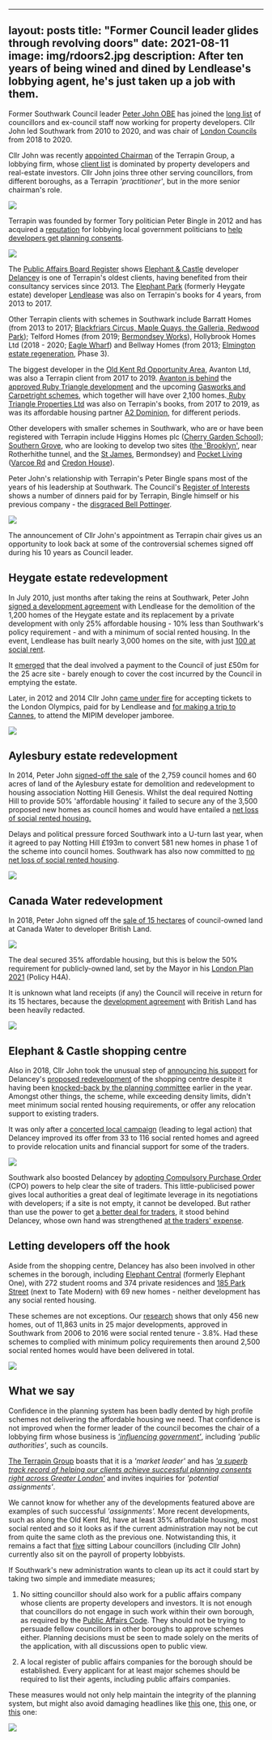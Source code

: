 
---
layout: posts
title: "Former Council leader glides through revolving doors"
date: 2021-08-11
image: img/rdoors2.jpg
description: After ten years of being wined and dined by Lendlease's lobbying agent, he's just taken up a job with them.
---
Former Southwark Council leader [Peter John OBE](https://www.southwarknews.co.uk/news/exclusive-council-leader-steps-down-after-ten-years/) has joined the [long list](https://www.35percent.org/revolving-doors/) of councillors and ex-council staff now working for property developers.  Cllr John led Southwark from 2010 to 2020, and was chair of [London Councils](https://www.londoncouncils.gov.uk/) from 2018 to 2020. 

Cllr John was recently [appointed Chairman](https://www.terrapingroup.co.uk/ourPeople/17) of the Terrapin Group, a lobbying firm, whose [client list](https://www.terrapingroup.co.uk/ourClients) is dominated by property developers and real-estate investors.  Cllr John joins three other serving councillors, from different boroughs, as a Terrapin *'practitioner'*, but in the more senior chairman's role.

![](https://35percent.org/img/pjterrapin.png)

Terrapin was founded by former Tory politician Peter Bingle in 2012 and has acquired a [reputation](https://www.theguardian.com/uk-news/2018/sep/13/home-builders-lobbyist-pushed-council-leader-to-sort-and-speed-planning) for lobbying local government politicians to [help developers get planning consents](https://www.theguardian.com/uk-news/2018/sep/13/home-builders-lobbyist-pushed-council-leader-to-sort-and-speed-planning).

![](https://35percent.org/img/terrapincomp.jpg)

The [Public Affairs Board Register](https://register.prca.org.uk/register/previous-registers/) shows [Elephant & Castle](https://35percent.org/shopping-centre) developer [Delancey](https://www.35percent.org/manx-connections-the-off-shore-home-of-the-elephants-developers/) is one of Terrapin's oldest clients, having benefited from their consultancy services since 2013.  The [Elephant Park](https://www.elephantpark.co.uk/) (formerly Heygate estate) developer [Lendlease](https://www.elephantpark.co.uk/about-elephant-park/lendlease/) was also on Terrapin's books for 4 years, from 2013 to 2017. 

Other Terrapin clients with schemes in Southwark include Barratt Homes (from 2013 to 2017; [Blackfriars Circus, Maple Quays, the Galleria, Redwood Park](https://www.35percent.org/blackfriars-circus/)); Telford Homes (from 2019; [Bermondsey Works](https://www.se16.com/2287-telford-homes-rotherhithe-new-road)), Hollybrook Homes Ltd (2018 - 2020; [Eagle Wharf](https://planning.southwark.gov.uk/online-applications/applicationDetails.do?activeTab=summary&keyVal=ZZZV0LKBWR146)) and Bellway Homes (from 2013; [Elmington estate regeneration](https://www.35percent.org/elmington-regeneration/), Phase 3).

The biggest developer in the [Old Kent Rd Opportunity Area](https://www.southwark.gov.uk/planning-and-building-control/planning-policy-and-transport-policy/development-plan/area-action-plans-section/old-kent-road-aap), Avanton Ltd, was also a Terrapin client from 2017 to 2019.  [Avanton is behind](https://avanton.co.uk/project/avanton-old-kent-road/?single) the [approved Ruby Triangle development](https://planning.southwark.gov.uk/online-applications-old/applicationDetails.do?activeTab=externalDocuments&keyVal=_STHWR_DCAPR_9577483) and the upcoming [Gasworks and Carpetright schemes](https://avanton.co.uk/2019/12/03/avanton-acquires-gasholders-site-on-old-kent-road-for-230-million-mixed-use-regeneration-project/), which together will have over 2,100 homes.[ Ruby Triangle Properties Ltd](https://www.35percent.org/ruby-triangle-goes-to-committee/) was also on Terrapin's books, from 2017 to 2019, as was its affordable housing partner [A2 Dominion](https://a2dominion.co.uk/en), for different periods.

Other developers with smaller schemes in Southwark, who are or have been registered with Terrapin include Higgins Homes plc ([Cherry Garden School](https://www.southwark.gov.uk/news/2021/may/56-new-homes-to-be-built-on-ex-school-site-in-bermondsey)); [Southern Grove](https://southerngrove.co.uk/), who are looking to develop two sites ([the 'Brooklyn'](https://southerngrove.co.uk/portfolio/brooklyn-canada-water/), near Rotherhithe tunnel, and the [St James](https://southerngrove.co.uk/portfolio/st-james-bermondsey/), Bermondsey) and [Pocket Living](https://www.35percent.org/no-room-for-social-rent-at-pocket-living-on-the-old-kent-road/) ([Varcoe Rd](https://planning.southwark.gov.uk/online-applications/applicationDetails.do?keyVal=ZZZV0WKBWR623&activeTab=summary) and [Credon House](https://planning.southwark.gov.uk/online-applications/applicationDetails.do?activeTab=documents&keyVal=Q2TJM2KBKZ000)).

Peter John's relationship with Terrapin's Peter Bingle spans most of the years of his leadership at Southwark. The Council's [Register of Interests](https://moderngov.southwark.gov.uk/mgDeclarationSubmission.aspx?UID=189&HID=1954&FID=0&HPID=0) shows a number of dinners paid for by Terrapin, Bingle himself or his previous company - the [disgraced Bell Pottinger](https://www.bbc.co.uk/news/business-41245719).

![](https://southwarknotes.files.wordpress.com/2020/11/pj-bingle-1-2.jpg?w=768)

The announcement of Cllr John's appointment as Terrapin chair gives us an opportunity to look back at some of the controversial schemes signed off during his 10 years as Council leader.

## Heygate estate redevelopment

In July 2010, just months after taking the reins at Southwark, Peter John [signed a development agreement](https://www.london-se1.co.uk/news/view/4712) with Lendlease for the demolition of the 1,200 homes of the Heygate estate and its replacement by a private development with only 25% affordable housing - 10% less than Southwark's policy requirement - and with a minimum of social rented housing.  In the event, Lendlease has built nearly 3,000 homes on the site, with just [100 at social rent](https://www.35percent.org/elephant-park-final-phase-affordable-housing/).

It [emerged](https://www.35percent.org/heygate-regeneration-faq/#the-deal-with-lendlease) that the deal involved a payment to the Council of just £50m for the 25 acre site - barely enough to cover the cost incurred by the Council in emptying the estate.

Later, in 2012 and 2014 Cllr John [came under fire](http://heygatewashome.org/img/SNOlympicTickets.pdf) for accepting tickets to the London Olympics, paid for by Lendlease and [for making a trip to Cannes](https://www.theguardian.com/commentisfree/2014/oct/14/yacht-cannes-selling-homes-local-government-officials-mipim), to attend the MIPIM developer jamboree.

![](https://35percent.org/img/screenshot-2021-08-06-at-10-25-18-elephant-castle-regeneration-agreement-formally-signed.png)

## Aylesbury estate redevelopment

In 2014, Peter John [signed-off the sale](https://www.theguardian.com/uk-news/davehillblog/2014/feb/02/southwark-council-aylesbury-estate-regeneration) of the 2,759 council homes and 60 acres of land of the Aylesbury estate for demolition and redevelopment to housing association Notting Hill Genesis. Whilst the deal required Notting Hill to provide 50% 'affordable housing' it failed to secure any of the 3,500 proposed new homes as council homes and would have entailed a [net loss of social rented housing.](https://www.35percent.org/aylesbury-estate/)

Delays and political pressure forced Southwark into a U-turn last year, when it agreed to pay Notting Hill £193m to convert 581 new homes in phase 1 of the scheme into council homes.  Southwark has also now committed to [no net loss of social rented housing](https://www.southwarknews.co.uk/news/aylesbury-regen-increase-in-social-rent-housing-in-phase-2-means-all-tenants-from-later-development-stages-will-have-off-plan-homes-ready-by-2028/).

![](https://35percent.org/img/c8vumwwxcaeliyc.jpg)

## Canada Water redevelopment

In 2018, Peter John signed off the [sale of 15 hectares](https://www.room151.co.uk/151-news/southwark-joins-british-land-in-deal-for-3000-new-homes-at-canada-water/)[](https://www.room151.co.uk/151-news/southwark-joins-british-land-in-deal-for-3000-new-homes-at-canada-water/) of council-owned land at Canada Water to developer British Land.

![](https://crappistmartin.github.io/images/CanadaWaterSiteC.png)

The deal secured 35% affordable housing, but this is below the 50% requirement for publicly-owned land, set by the Mayor in his [London Plan 2021](https://www.london.gov.uk/sites/default/files/the_london_plan_2021.pdf) (Policy H4A).

It is unknown what land receipts (if any) the Council will receive in return for its 15 hectares, because the [development agreement](https://www.southwark.gov.uk/regeneration/canada-water?chapter=6&article) with British Land has been heavily redacted.

![](https://www.35percent.org/img/cwdpa.png)

## Elephant & Castle shopping centre

Also in 2018, Cllr John took the unusual step of [announcing his support](https://www.london-se1.co.uk/news/view/9599) for Delancey's [proposed redevelopment](https://www.35percent.org/shopping-centre/) of the shopping centre despite it having been [knocked-back by the planning committee](https://www.35percent.org/delancey-tries-again/) earlier in the year.  Amongst other things, the scheme, while exceeding density limits, didn't meet minimum social rented housing requirements, or offer any relocation support to existing traders.

It was only after a [concerted local campaign](https://www.35percent.org/test-blog-post/) (leading to legal action) that Delancey improved its offer from 33 to 116 social rented homes and agreed to provide relocation units and financial support for some of the traders.

![](https://35percent.org/img/screenshot-2021-08-06-at-11-50-04-interview-cllr-peter-john-southwark-labour-leader.png)

Southwark also boosted Delancey by [adopting Compulsory Purchase Order](https://www.35percent.org/shopping-centre-compulsory-purchase-order/) (CPO) powers to help clear the site of traders.  This little-publicised power gives local authorities a great deal of legitimate leverage in its negotiations with developers; if a site is not empty, it cannot be developed. But rather than use the power to get [a better deal for traders](https://www.35percent.org/shopping-centre-compulsory-purchase-order/), it stood behind Delancey, whose own hand was strengthened [at the traders' expense](https://www.35percent.org/shopping-centre-traders-expelled-by-regeneration/).

## Letting developers off the hook

Aside from the shopping centre, Delancey has also been involved in other schemes in the borough, including [Elephant Central](https://www.35percent.org/tribeca-square/) (formerly Elephant One), with 272 student rooms and 374 private residences and [185 Park Street](https://www.london-se1.co.uk/news/view/8388) (next to Tate Modern) with 69 new homes - neither development has any social rented housing.

These schemes are not exceptions.  Our [research](https://35percent.org/major-schemes) shows that only 456 new homes, out of 11,863 units in 25 major developments, approved in Southwark from 2006 to 2016  were social rented tenure - 3.8%. Had these schemes to complied with minimum policy requirements then around 2,500 social rented homes would have been delivered in total.

![](https://www.35percent.org/img/majschemes.png)

## What we say 

Confidence in the planning system has been badly dented by high profile schemes not delivering the affordable housing we need.  That confidence is not improved when the former leader of the council becomes the chair of a lobbying firm whose business is *['influencing government'](<https://www.prca.org.uk/sites/default/files/Definition of Public Affairs PDF.pdf>)*, including *'public authorities'*, such as councils.

[The Terrapin Group](https://www.terrapingroup.co.uk/) boasts that it is a *'market leader'* and has *['a superb track record of helping our clients achieve successful planning consents right across Greater London'](https://www.terrapingroup.co.uk/terrapinCommunications)* and invites inquiries for *'potential assignments'*.

We cannot know for whether any of the developments featured above are examples of such successful *'assignments'.*  More recent developments, such as along the Old Kent Rd, have at least 35% affordable housing, most social rented and so it looks as if the current administration may not be cut from quite the same cloth as the previous one. Notwistanding this, it remains a fact that [five](https://35percent.org/revolving-doors) sitting Labour councillors (including Cllr John) currently also sit on the payroll of property lobbyists.

If Southwark's new administration wants to clean up its act it could start by taking two simple and immediate measures;

1. No sitting councillor should also work for a public affairs company whose clients are property developers and investors.  It is not enough that councillors do not engage in such work within their own borough, as required by the [Public Affairs Code](<https://www.prca.org.uk/sites/default/files/Public Affairs Code February 2021 23.2.2021.pdf>). They should not be trying to persuade fellow councillors in other boroughs to approve schemes either. Planning decisions must be seen to made solely on the merits of the application, with all discussions open to public view.

2. A local register of public affairs companies for the borough should be established. Every applicant for at least major schemes should be required to list their agents, including public affairs companies.

These measures would not only help maintain the integrity of the planning system, but might also avoid damaging headlines like [this](https://www.theguardian.com/commentisfree/2014/oct/14/yacht-cannes-selling-homes-local-government-officials-mipim) one, [this](http://heygatewashome.org/img/SNOlympicTickets.pdf) one, or [this](https://crappistmartin.github.io/images/private-eye-southwark-council-developers.png) one:

![](https://crappistmartin.github.io/images/private-eye-southwark-council-developers.png)

<meta name="twitter:card" content="summary_large_image">
<meta name="twitter:site" content="@35percent_EAN">
<meta name="twitter:title" content="Former Council leader Peter John slips through revolving doors">
<meta name="twitter:description" content="Former leader (and sitting Councillor) Peter John is now chairman of lobbyist firm Terrapin, which is paid to help developers get planning permission. ">
<meta name="twitter:image" content="https://35percent.org/img/rdoors2.jpg">
